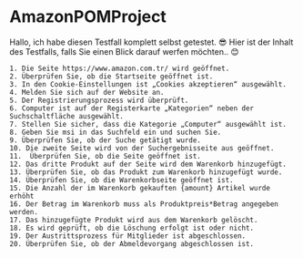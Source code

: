 ﻿# AmazonPOMProject

Hallo, ich habe diesen Testfall komplett selbst getestet. 😎
Hier ist der Inhalt des Testfalls, falls Sie einen Blick darauf werfen möchten.. 😊

 
    1. Die Seite https://www.amazon.com.tr/ wird geöffnet.
    2. Überprüfen Sie, ob die Startseite geöffnet ist.
    3. In den Cookie-Einstellungen ist „Cookies akzeptieren“ ausgewählt.
    4. Melden Sie sich auf der Website an.
    5. Der Registrierungsprozess wird überprüft.
    6. Computer ist auf der Registerkarte „Kategorien“ neben der Suchschaltfläche ausgewählt.
    7. Stellen Sie sicher, dass die Kategorie „Computer“ ausgewählt ist.
    8. Geben Sie msi in das Suchfeld ein und suchen Sie.
    9. Überprüfen Sie, ob der Suche getätigt wurde.
    10. Die zweite Seite wird von der Suchergebnisseite aus geöffnet.
    11.  Überprüfen Sie, ob die Seite geöffnet ist.
    12. Das dritte Produkt auf der Seite wird dem Warenkorb hinzugefügt.
    13. Überprüfen Sie, ob das Produkt zum Warenkorb hinzugefügt wurde.
    14. Überprüfen Sie, ob die Warenkorbseite geöffnet ist.
    15. Die Anzahl der im Warenkorb gekauften {amount} Artikel wurde erhöht
    16. Der Betrag im Warenkorb muss als Produktpreis*Betrag angegeben werden.
    17. Das hinzugefügte Produkt wird aus dem Warenkorb gelöscht.
    18. Es wird geprüft, ob die Löschung erfolgt ist oder nicht.
    19. Der Austrittsprozess für Mitglieder ist abgeschlossen.
    20. Überprüfen Sie, ob der Abmeldevorgang abgeschlossen ist.
    
 

 
